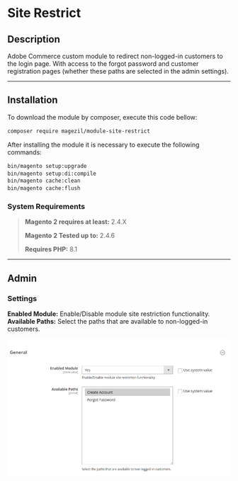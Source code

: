 # Site Restrict

## Description

Adobe Commerce custom module to redirect non-logged-in customers to the login page. With access to the forgot password and customer registration pages (whether these paths are selected in the admin settings).

---

## Installation

To download the module by composer, execute this code bellow:

```sh
composer require magezil/module-site-restrict
```

After installing the module it is necessary to execute the following commands:

```sh
bin/magento setup:upgrade
bin/magento setup:di:compile
bin/magento cache:clean
bin/magento cache:flush
```

### System Requirements

> **Magento 2 requires at least:** 2.4.X
> 
> **Magento 2 Tested up to:** 2.4.6
> 
> **Requires PHP:** 8.1

---

## Admin

### Settings

**Enabled Module:** Enable/Disable module site restriction functionality.
**Available Paths:** Select the paths that are available to non-logged-in customers.

![ScreenShot](https://github.com/santanaluc94/Magezil_SiteRestrict/raw/master/doc/config.png)
